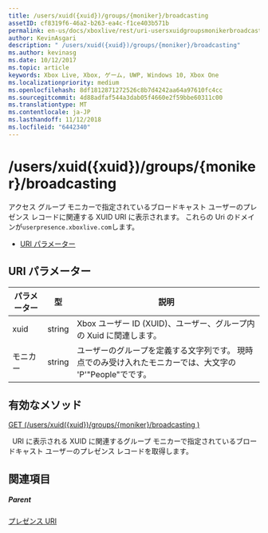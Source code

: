 ```yaml
---
title: /users/xuid({xuid})/groups/{moniker}/broadcasting
assetID: cf8319f6-46a2-b263-ea4c-f1ce403b571b
permalink: en-us/docs/xboxlive/rest/uri-usersxuidgroupsmonikerbroadcasting.html
author: KevinAsgari
description: " /users/xuid({xuid})/groups/{moniker}/broadcasting"
ms.author: kevinasg
ms.date: 10/12/2017
ms.topic: article
keywords: Xbox Live, Xbox, ゲーム, UWP, Windows 10, Xbox One
ms.localizationpriority: medium
ms.openlocfilehash: 8df1812871272526c8b7d4242aa64a97610fc4cc
ms.sourcegitcommit: 4d88adfaf544a3dab05f4660e2f59bbe60311c00
ms.translationtype: MT
ms.contentlocale: ja-JP
ms.lasthandoff: 11/12/2018
ms.locfileid: "6442340"
---
```

# <a name="usersxuidxuidgroupsmonikerbroadcasting"></a>/users/xuid({xuid})/groups/{moniker}/broadcasting
アクセス グループ モニカーで指定されているブロードキャスト ユーザーのプレゼンス レコードに関連する XUID URI に表示されます。 これらの Uri のドメインが`userpresence.xboxlive.com`します。
 
  * [URI パラメーター](#ID4EV)
 
<a id="ID4EV"></a>

 
## <a name="uri-parameters"></a>URI パラメーター
 
| パラメーター| 型| 説明| 
| --- | --- | --- | 
| xuid| string| Xbox ユーザー ID (XUID)、ユーザー、グループ内の Xuid に関連します。| 
| モニカー| string| ユーザーのグループを定義する文字列です。 現時点でのみ受け入れたモニカーでは、大文字の 'P'"People"でです。| 
  
<a id="ID4E4B"></a>

 
## <a name="valid-methods"></a>有効なメソッド

[GET (/users/xuid({xuid})/groups/{moniker}/broadcasting )](uri-usersxuidgroupsmonikerbroadcastingget.md)

&nbsp;&nbsp;URI に表示される XUID に関連するグループ モニカーで指定されているブロードキャスト ユーザーのプレゼンス レコードを取得します。
 
<a id="ID4EHC"></a>

 
## <a name="see-also"></a>関連項目
 
<a id="ID4EJC"></a>

 
##### <a name="parent"></a>Parent 

[プレゼンス URI](atoc-reference-presence.md)

   